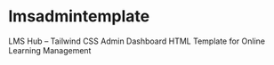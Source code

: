 # lmsadmintemplate
LMS Hub – Tailwind CSS Admin Dashboard HTML Template for Online Learning Management

